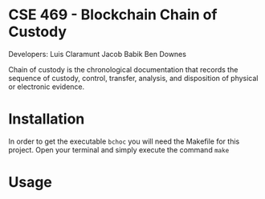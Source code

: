 # CSE 469 - Blockchain Chain of Custody
Developers: 
  Luis Claramunt
  Jacob Babik 
  Ben Downes

Chain of custody is the chronological documentation that records the sequence of custody, control, transfer, analysis, and disposition of physical or electronic evidence.

# Installation
In order to get the executable ```bchoc``` you will need the Makefile for this project. Open your terminal and simply execute the command
```make```
# Usage
